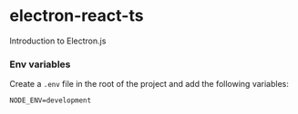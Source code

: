 # electron-react-ts
Introduction to Electron.js


### Env variables
Create a `.env` file in the root of the project and add the following variables:
```
NODE_ENV=development
```